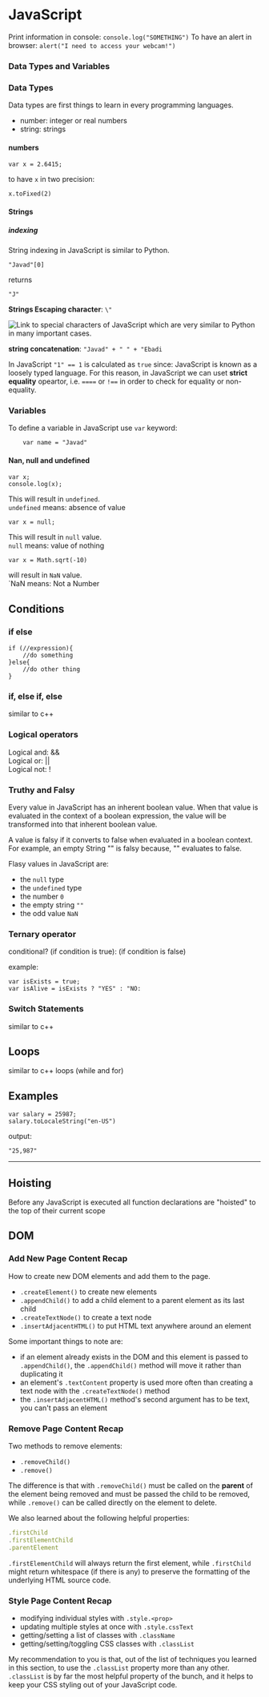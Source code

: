 # JavaScript

Print information in console: `console.log("SOMETHING")`
To have an alert in browser: `alert("I need to access your webcam!")`

### Data Types and Variables

### Data Types
Data types are first things to learn in every programming languages.

- number: integer or real numbers
- string: strings

#### numbers
```
var x = 2.6415;
```
to have `x` in two precision:
```
x.toFixed(2)
```


#### Strings
##### indexing
String indexing in JavaScript is similar to Python.
```
"Javad"[0]
```
returns
```
"J"
```
**Strings Escaping character**: `\"`

![Link](https://developer.mozilla.org/en-US/docs/Web/JavaScript/Guide/Grammar_and_types#Using_special_characters_in_strings) to special characters of JavaScript which are very similar to Python in many important cases.

**string concatenation**: `"Javad" + " " + "Ebadi`

In JavaScript `"1" == 1` is calculated as `true` since: JavaScript is known as a loosely typed language. For this reason, in JavaScript we can uset **strict equality** opeartor, i.e. `====` or `!==` in order to check for equality or non-equality.
### Variables
To define a variable in JavaScript use `var` keyword:
```
	var name = "Javad"
```


#### Nan, null and undefined
```
var x;
console.log(x);
```
This will result in `undefined`.     
`undefined` means: absence of value

```
var x = null;
```
This will result in `null` value.     
`null` means: value of nothing

```
var x = Math.sqrt(-10)
```
will result in `NaN` value.     
`NaN	 means: Not a Number

## Conditions
### if else
```
if (//expression){
	//do something
}else{
	//do other thing
}
```
### if, else if, else
similar to c++

### Logical operators
Logical and: &&      
Logical or: ||      
Logical not: !

### Truthy and Falsy   
Every value in JavaScript has an inherent boolean value. When that value is evaluated in the context of a boolean expression, the value will be transformed into that inherent boolean value.

A value is falsy if it converts to false when evaluated in a boolean context. For example, an empty String "" is falsy because, "" evaluates to false.    

Flasy values in JavaScript are:
- the `null` type
- the `undefined` type
- the number `0`
- the empty string `""`
- the odd value `NaN`

### Ternary operator

conditional? (if condition is true): (if condition is false)

example:
```
var isExists = true;
var isAlive = isExists ? "YES" : "NO:
```

### Switch Statements
similar to c++




## Loops

similar to c++ loops (while and for)

## Examples
```
var salary = 25987;
salary.toLocaleString("en-US")
```
output:
```
"25,987"
```
----


## Hoisting
Before any JavaScript is executed all function declarations are "hoisted" to the top of their current scope


## DOM


### Add New Page Content Recap
How to create new DOM elements and add them to the page.

- `.createElement()` to create new elements
- `.appendChild()` to add a child element to a parent element as its last child
- `.createTextNode()` to create a text node
- `.insertAdjacentHTML()` to put HTML text anywhere around an element


Some important things to note are:

- if an element already exists in the DOM and this element is passed to `.appendChild()`, the `.appendChild()` method will move it rather than duplicating it
- an element's `.textContent` property is used more often than creating a text node with the `.createTextNode()` method
- the `.insertAdjacentHTML()` method's second argument has to be text, you can't pass an element


### Remove Page Content Recap
Two methods to remove elements:

- `.removeChild()`
- `.remove()`

The difference is that with `.removeChild()` must be called on the **parent** of the element being removed and must be passed the child to be removed, while `.remove()` can be called directly on the element to delete.

We also learned about the following helpful properties:
```js
.firstChild
.firstElementChild
.parentElement
```
`.firstElementChild` will always return the first element, while `.firstChild` might return whitespace (if there is any) to preserve the formatting of the underlying HTML source code.

### Style Page Content Recap


- modifying individual styles with `.style.<prop>`
- updating multiple styles at once with `.style.cssText`
- getting/setting a list of classes with `.className`
- getting/setting/toggling CSS classes with `.classList`

My recommendation to you is that, out of the list of techniques you learned in this section, to use the `.classList` property more than any other. `.classList` is by far the most helpful property of the bunch, and it helps to keep your CSS styling out of your JavaScript code.
